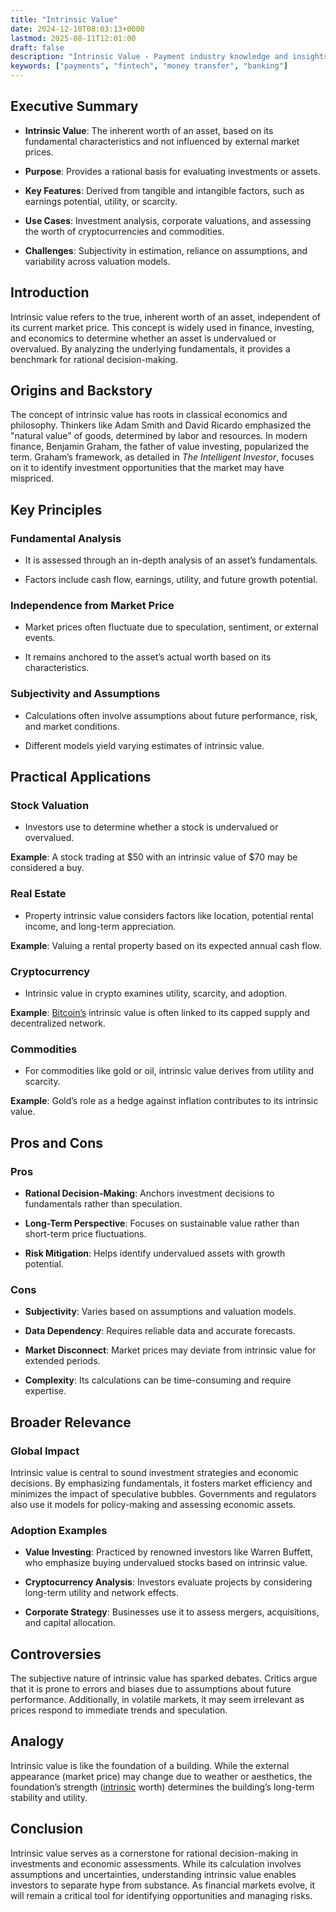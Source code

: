 ```yaml
---
title: "Intrinsic Value"
date: 2024-12-10T08:03:13+0000
lastmod: 2025-08-11T12:01:00
draft: false
description: "Intrinsic Value - Payment industry knowledge and insights"
keywords: ["payments", "fintech", "money transfer", "banking"]
---
```


## Executive Summary

- **Intrinsic Value**: The inherent worth of an asset, based on its fundamental characteristics and not influenced by external market prices.

- **Purpose**: Provides a rational basis for evaluating investments or assets.

- **Key Features**: Derived from tangible and intangible factors, such as earnings potential, utility, or scarcity.

- **Use Cases**: Investment analysis, corporate valuations, and assessing the worth of cryptocurrencies and commodities.

- **Challenges**: Subjectivity in estimation, reliance on assumptions, and variability across valuation models.

## Introduction

Intrinsic value refers to the true, inherent worth of an asset, independent of its current market price. This concept is widely used in finance, investing, and economics to determine whether an asset is undervalued or overvalued. By analyzing the underlying fundamentals, it provides a benchmark for rational decision-making.

## Origins and Backstory

The concept of intrinsic value has roots in classical economics and philosophy. Thinkers like Adam Smith and David Ricardo emphasized the "natural value" of goods, determined by labor and resources. In modern finance, Benjamin Graham, the father of value investing, popularized the term. Graham’s framework, as detailed in *The Intelligent Investor*, focuses on it to identify investment opportunities that the market may have mispriced.

## Key Principles

### Fundamental Analysis

- It is assessed through an in-depth analysis of an asset’s fundamentals.

- Factors include cash flow, earnings, utility, and future growth potential.

### Independence from Market Price

- Market prices often fluctuate due to speculation, sentiment, or external events.

- It remains anchored to the asset’s actual worth based on its characteristics.

### Subjectivity and Assumptions

- Calculations often involve assumptions about future performance, risk, and market conditions.

- Different models yield varying estimates of intrinsic value.

## Practical Applications 

### Stock Valuation

- Investors use to determine whether a stock is undervalued or overvalued.

**Example**: A stock trading at $50 with an intrinsic value of $70 may be considered a buy.

### Real Estate

- Property intrinsic value considers factors like location, potential rental income, and long-term appreciation.

**Example**: Valuing a rental property based on its expected annual cash flow.

### Cryptocurrency

- Intrinsic value in crypto examines utility, scarcity, and adoption.

**Example**: [Bitcoin’s](https://faisalkhanllc.xyz/resources/payments-wiki/b/bitcoin/) intrinsic value is often linked to its capped supply and decentralized network.

### Commodities

- For commodities like gold or oil, intrinsic value derives from utility and scarcity.

**Example**: Gold’s role as a hedge against inflation contributes to its intrinsic value.

## Pros and Cons

### Pros

- **Rational Decision-Making**: Anchors investment decisions to fundamentals rather than speculation.

- **Long-Term Perspective**: Focuses on sustainable value rather than short-term price fluctuations.

- **Risk Mitigation**: Helps identify undervalued assets with growth potential.

### Cons

- **Subjectivity**: Varies based on assumptions and valuation models.

- **Data Dependency**: Requires reliable data and accurate forecasts.

- **Market Disconnect**: Market prices may deviate from intrinsic value for extended periods.

- **Complexity**: Its calculations can be time-consuming and require expertise.

## Broader Relevance

### Global Impact

Intrinsic value is central to sound investment strategies and economic decisions. By emphasizing fundamentals, it fosters market efficiency and minimizes the impact of speculative bubbles. Governments and regulators also use it models for policy-making and assessing economic assets.

### Adoption Examples

- **Value Investing**: Practiced by renowned investors like Warren Buffett, who emphasize buying undervalued stocks based on intrinsic value.

- **Cryptocurrency Analysis**: Investors evaluate projects by considering long-term utility and network effects.

- **Corporate Strategy**: Businesses use it to assess mergers, acquisitions, and capital allocation.

## Controversies

The subjective nature of intrinsic value has sparked debates. Critics argue that it is prone to errors and biases due to assumptions about future performance. Additionally, in volatile markets, it may seem irrelevant as prices respond to immediate trends and speculation.

## Analogy

Intrinsic value is like the foundation of a building. While the external appearance (market price) may change due to weather or aesthetics, the foundation’s strength ([intrinsic](https://faisalkhanllc.xyz/resources/payments-wiki/i/intrinsic-utility/) worth) determines the building’s long-term stability and utility.

## Conclusion

Intrinsic value serves as a cornerstone for rational decision-making in investments and economic assessments. While its calculation involves assumptions and uncertainties, understanding intrinsic value enables investors to separate hype from substance. As financial markets evolve, it will remain a critical tool for identifying opportunities and managing risks.